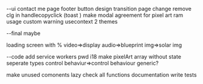 
--ui
contact me page footer 
button design
transition page change
remove clg in handlecopyclick (toast )
make modal agreement for pixel art ram usage
custom warning
usecontext 2 themes





--final maybe

loading screen with %
video=>display
audio=>blueprint
img=>solar img






--code
add service workers pwd
i18
make pixelArt array without state
seperate types control behaviur=>control behaviour generic? 


make unused comonents lazy
check all functions documentation
write tests

